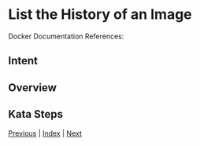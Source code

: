 # List the History of an Image

Docker Documentation References:

[]()

## Intent

## Overview

## Kata Steps

[Previous](33_create_container.md) | [Index](README.md) | [Next](35_system_info.md)
